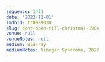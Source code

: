 ```yaml
---
sequence: 1421
date: '2022-12-01'
imdbId: tt0089038
slug: dont-open-till-christmas-1984
venue: null
venueNotes: null
medium: Blu-ray
mediumNotes: Vinegar Syndrome, 2022
---
```


